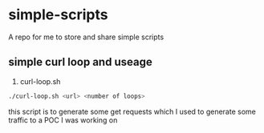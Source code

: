 # simple-scripts
A repo for me to store and share simple scripts


## simple curl loop and useage
1. curl-loop.sh
  ```bash
  ./curl-loop.sh <url> <number of loops>
  ```
this script is to generate some get requests which I used to generate some traffic to a POC I was working on
